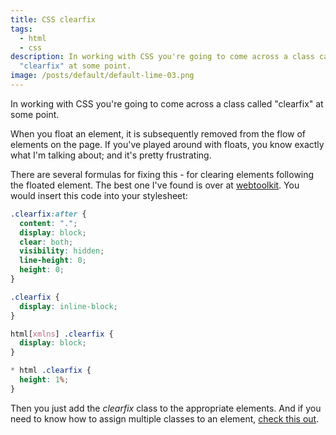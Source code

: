 ```yaml
---
title: CSS clearfix
tags:
  - html
  - css
description: In working with CSS you're going to come across a class called
  "clearfix" at some point.
image: /posts/default/default-lime-03.png
---
```


In working with CSS you're going to come across a class called "clearfix" at some point.

When you float an element, it is subsequently removed from the flow of elements on the page. If you've played around with floats, you know exactly what I'm talking about; and it's pretty frustrating.

There are several formulas for fixing this - for clearing elements following the floated element. The best one I've found is over at [webtoolkit](http://www.webtoolkit.info/css-clearfix.html). You would insert this code into your stylesheet:

```css
.clearfix:after {
  content: ".";
  display: block;
  clear: both;
  visibility: hidden;
  line-height: 0;
  height: 0;
}

.clearfix {
  display: inline-block;
}

html[xmlns] .clearfix {
  display: block;
}

* html .clearfix {
  height: 1%;
}
```

Then you just add the *clearfix* class to the appropriate elements. And if you need to know how to assign multiple classes to an element, [check this out](http://thepolymathlab.com/2012/12/17/multiple-classes-on-an-html-element/ "Multiple classes on an HTML element").
